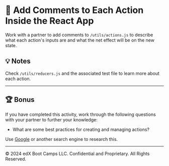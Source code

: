 # 📐 Add Comments to Each Action Inside the React App

Work with a partner to add comments to `/utils/actions.js` to describe what each action's inputs are and what the net effect will be on the new state.

## 💡 Notes

Check `/utils/reducers.js` and the associated test file to learn more about each action.

---

## 🏆 Bonus

If you have completed this activity, work through the following questions with your partner to further your knowledge:

* What are some best practices for creating and managing actions?

Use [Google](https://www.google.com) or another search engine to research this.

---
© 2024 edX Boot Camps LLC. Confidential and Proprietary. All Rights Reserved.
